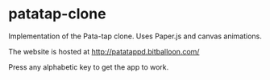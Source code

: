 # patatap-clone

Implementation of the Pata-tap clone. Uses Paper.js and canvas animations.

The website is hosted at http://patatappd.bitballoon.com/ 

Press any alphabetic key to get the app to work.
